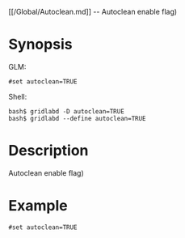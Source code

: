 [[/Global/Autoclean.md]] -- Autoclean enable flag)

# Synopsis
GLM:
~~~
#set autoclean=TRUE
~~~
Shell:
~~~
bash$ gridlabd -D autoclean=TRUE
bash$ gridlabd --define autoclean=TRUE
~~~

# Description

Autoclean enable flag)

# Example

~~~
#set autoclean=TRUE
~~~
